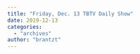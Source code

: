 ```yaml
---
title: "Friday, Dec. 13 TBTV Daily Show"
date: 2019-12-13
categories: 
  - "archives"
author: "brantzt"
---
```



